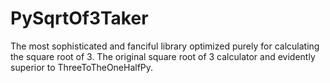 # PySqrtOf3Taker
The most sophisticated and fanciful library optimized purely for calculating the square root of 3. The original square root of 3 calculator and evidently superior to ThreeToTheOneHalfPy.
